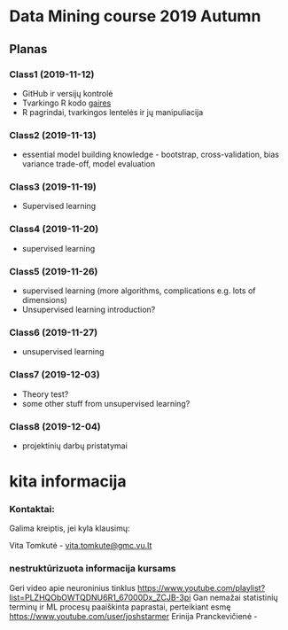 # Data Mining course 2019 Autumn

## Planas

### Class1 (2019-11-12)
* GitHub ir versijų kontrolė
* Tvarkingo R kodo [gaires](https://google.github.io/styleguide/Rguide.html)
* R pagrindai, tvarkingos lentelės ir jų manipuliacija

### Class2 (2019-11-13)
* essential model building knowledge - bootstrap, cross-validation, bias variance trade-off, model evaluation

### Class3 (2019-11-19)
* Supervised learning 

### Class4 (2019-11-20)
* supervised learning 

### Class5 (2019-11-26)
* supervised learning (more algorithms, complications e.g. lots of dimensions)
* Unsupervised learning introduction?

### Class6 (2019-11-27)
* unsupervised learning

### Class7 (2019-12-03)
* Theory test?
* some other stuff from unsupervised learning?

### Class8 (2019-12-04)
* projektinių darbų pristatymai


# kita informacija

### Kontaktai:
Galima kreiptis, jei kyla klausimų:

Vita Tomkutė - vita.tomkute@gmc.vu.lt


### nestruktūrizuota informacija kursams
Geri video apie neuroninius tinklus https://www.youtube.com/playlist?list=PLZHQObOWTQDNU6R1_67000Dx_ZCJB-3pi
Gan nemažai statistinių terminų ir ML procesų paaiškinta paprastai, perteikiant esmę https://www.youtube.com/user/joshstarmer
Erinija Pranckevičienė - 





